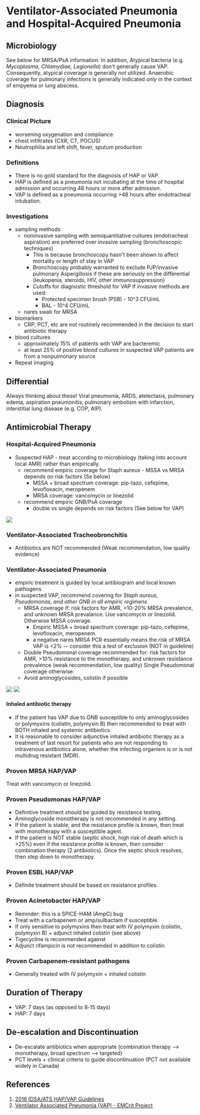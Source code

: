 # Ventilator-Associated Pneumonia and Hospital-Acquired Pneumonia

## Microbiology
See below for MRSA/PsA information. In addition, Atypical bacteria (e.g. _Mycoplasma_, _Chlamydiae_, _Legionella_) don't generally cause VAP.  Consequently, atypical coverage is generally _not_ utilized. Anaerobic coverage for pulmonary infections is generally indicated _only_ in the context of empyema or lung abscess.

## Diagnosis
### Clinical Picture
- worsening oxygenation and compliance
- chest infiltrates (CXR, CT, POCUS)
- Neutrophilia and left shift, fever, sputum production

### Definitions
- There is no gold standard for the diagnosis of HAP or VAP.
- HAP is defined as a pneumonia not incubating at the time of hospital admission and occurring 48 hours or more after admission.
- VAP is defined as a pneumonia occurring >48 hours after endotracheal intubation.

### Investigations
- sampling methods
	- noninvasive sampling with semiquantitative cultures (endotracheal aspiration) are preferred over invasive sampling (bronchoscopic techniques)
		- This is because bronchoscopy hasn't been shown to affect mortality or length of stay in VAP
		- Bronchoscopy probably warranted to exclude PJP/invasive pulmonary Aspergillosis if these are seriously on the differential (leukopenia, steroids, HIV, other immunosuppression)
		- Cutoffs for diagnostic threshold for VAP if invasive methods are used:
			- Protected specimen brush (PSB) - 10^3 CFU/mL
			- BAL - 10^4 CFU/mL
	- nares swab for MRSA
- biomarkers
	- CRP, PCT, etc are not routinely recommended in the decision to start antibiotic therapy
- blood cultures
	- approximately 15% of patients with VAP are bacteremic
	- at least 25% of positive blood cultures in suspected VAP patients are from a nonpulmonary source
- Repeat imaging 

## Differential
Always thinking about these! Viral pneumonia, ARDS, atelectasis, pulmonary edema, aspiration pneumonitis, pulmonary embolism with infarction, interstitial lung disease (e.g. COP, AIP).

## Antimicrobial Therapy
### Hospital-Acquired Pneumonia
- Suspected HAP - treat according to microbiology (taking into account local AMR) rather than empirically.
	- recommend empiric coverage for Staph aureus - MSSA vs MRSA depends on risk factors (Se below)
		- MSSA + broad spectrum coverage: pip-tazo, cefepime, levofloxacin, meropenem
		- MRSA coverage: vancomycin or linezolid
	- recommend empiric GNB/PsA coverage
		- double vs single depends on risk factors (See below for VAP)

![](_attachments/Pasted%20image%2020221214204654.png)

### Ventilator-Associated Tracheobronchitis
- Antibiotics are NOT recommended (Weak recommendation, low quality evidence)

### Ventilator-Associated Pneumonia
- empiric treatment is guided by local antibiogram and local known pathogens
- in suspected VAP, recommend covering for *Staph aureus, Pseudomonas, and other GNB in all empiric regimens*
	- MRSA coverage if: risk factors for AMR, >10-20% MRSA prevalence, and unknown MRSA prevalance. Use vancomycin or linezolid. Otherwise MSSA coverage.
		- Empiric MSSA + broad spectrum coverage: pip-tazo, cefepime, levofloxacin, meropenem.
		- a negative nares MRSA PCR essentially means the risk of MRSA VAP is <2% -- consider this a test of exclusion (NOT in guideline)
	- Double Pseudomonal coverage recommended for: risk factors for AMR, >10% resistance to the monotherapy, and unknown resistance prevalence (weak recommendation, low quality) Single Pseudomonal coverage otherwise.
	- Avoid aminoglycosides, colistin if possible

![](_attachments/Pasted%20image%2020221214201548.png)
![](_attachments/Pasted%20image%2020221214204603.png)

#### Inhaled antibiotic therapy
- If the patient has VAP due to GNB susceptible to only aminoglycosides or polymyxins (colistin, polymyxin B) then recommended to treat with BOTH inhaled and systemic antibiotics
- It is reasonable to consider adjunctive inhaled antibiotic therapy as a treatment of last resort for patients who are not responding to intravenous antibiotics alone, whether the infecting organism is or is not multidrug resistant (MDR).

### Proven MRSA HAP/VAP
Treat with vancomycin or linezolid.

### Proven Pseudomonas HAP/VAP
- Definitive treatment should be guided by resistance testing.
- Aminoglycoside monotherapy is not recommended in any setting.
- If the patient is stable, and the resistance profile is known, then treat with monotherapy with a susceptible agent.
- If the patient is NOT stable (septic shock, high risk of death which is >25%) even if the resistance profile is known, then consider combination therapy (2 antibiotics). Once the septic shock resolves, then step down to monotherapy.

### Proven ESBL HAP/VAP
- Definite treatment should be based on resistance profiles.

### Proven Acinetobacter HAP/VAP
- Reminder: this is a SPICE-HAM (AmpC) bug
- Treat with a carbapenem or amp/sulbactam if susceptible.
- If only sensitive to polymyxins then treat with IV polymyxin (colistin, polymyxin B) + adjunct inhaled colistin (see above)
- Tigecycline is recommended against
- Adjunct rifampicin is not recommended in addition to colistin.

### Proven Carbapenem-resistant pathogens
- Generally treated with IV polymyxin + inhaled colistin

## Duration of Therapy
- VAP: 7 days (as opposed to 8-15 days)
- HAP: 7 days

## De-escalation and Discontinuation
- De-escalate antibiotics when appropriate (combination therapy --> monotherapy, broad spectrum --> targeted)
- PCT levels + clinical criteria to guide discontinuation (PCT not available widely in Canada)

## References
1. [2016 IDSA/ATS HAP/VAP Guidelines](https://academic.oup.com/cid/article/63/5/e61/2237650)
2. [Ventilator Associated Pneumonia (VAP) - EMCrit Project](https://emcrit.org/ibcc/vap/)